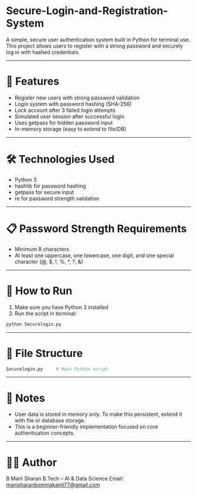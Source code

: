 # Secure-Login-and-Registration-System
A simple, secure user authentication system built in Python for terminal use. This project allows users to register with a strong password and securely log in with hashed credentials.

---
# 🚀 Features
- Register new users with strong password validation
- Login system with password hashing (SHA-256)
- Lock account after 3 failed login attempts
- Simulated user session after successful login
- Uses getpass for hidden password input
- In-memory storage (easy to extend to file/DB)
  
---
# 🛠️ Technologies Used
- Python 3
- hashlib for password hashing
- getpass for secure input
- re for password strength validation
  
---
# 📋 Password Strength Requirements
- Minimum 8 characters
- At least one uppercase, one lowercase, one digit, and one special character (@, $, !, %, *, ?, &)
  
---
# 🔧 How to Run
1. Make sure you have Python 3 installed
2. Run the script in terminal:
  ```bash
  python Securelogin.py
  ```
---
# 📂 File Structure
  ```bash
  Securelogin.py     # Main Python script
```
---
# 📌 Notes
- User data is stored in memory only. To make this persistent, extend it with file or database storage.
- This is a beginner-friendly implementation focused on core authentication concepts.

---
# 🙋‍♂️ Author
B Mani Sharan
B.Tech – AI & Data Science
Email: manisharanbommakanti77@gmail.com

